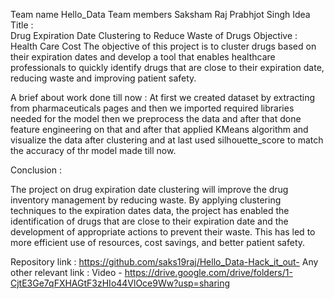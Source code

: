 Team name
Hello_Data
Team members
Saksham Raj	
Prabhjot Singh
Idea
Title :  
Drug Expiration Date Clustering to Reduce Waste of Drugs
Objective :
Health Care Cost
The objective of this project is to cluster drugs based on their expiration dates and develop a tool that enables healthcare professionals to quickly identify drugs that are close to their expiration date, reducing waste and improving patient safety.

A brief about work done till now :
At first we created dataset by extracting from pharmaceuticals pages and then we imported required libraries needed for the model then we preprocess the data and after that done feature engineering on that and after that applied KMeans algorithm and visualize the data after clustering and at last used silhouette_score to match the accuracy of thr model made till now.

Conclusion :

The project on drug expiration date clustering will improve the drug inventory management by reducing waste. By applying clustering techniques to the expiration dates data, the project has enabled the identification of drugs that are close to their expiration date and the development of appropriate actions to prevent their waste. This has led to more efficient use of resources, cost savings, and better patient safety.

Repository link :
https://github.com/saks19raj/Hello_Data-Hack_it_out-
Any other relevant link :
Video - https://drive.google.com/drive/folders/1-CjtE3Ge7qFXHAGtF3zHIo44VlOce9Ww?usp=sharing

